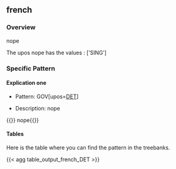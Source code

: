 ## french

### Overview

 nope

 The upos nope has the values : ['SING']


### Specific Pattern

#### Explication one 

- Pattern: GOV[upos=[DET](docs/general_guideline/Upos/DET.md)]


- Description: nope

{{<conll>}} 
nope{{</conll>}}

#### Tables

 Here is the table where you can find the pattern in the treebanks.

{{< agg table_output_french_DET >}}
